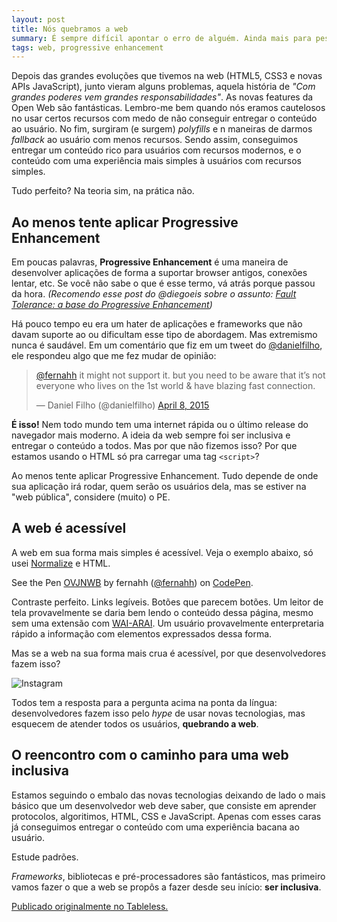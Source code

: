 ```yaml
---
layout: post
title: Nós quebramos a web
summary: É sempre difícil apontar o erro de alguém. Ainda mais para pessoas que não aceitam críticas. Porém, é preciso olhar para nós mesmos para corrigir nossos problemas.
tags: web, progressive enhancement
---
```


Depois das grandes evoluções que tivemos na web (HTML5, CSS3 e novas APIs JavaScript), junto vieram alguns problemas, aquela história de *"Com grandes poderes vem grandes responsabilidades"*. As novas features da Open Web são fantásticas. Lembro-me bem quando nós eramos cautelosos no usar certos recursos com medo de não conseguir entregar o conteúdo ao usuário. No fim, surgiram (e surgem) *polyfills* e n maneiras de darmos *fallback* ao usuário com menos recursos. Sendo assim, conseguimos entregar um conteúdo rico para usuários com recursos modernos, e o conteúdo com uma experiência mais simples à usuários com recursos simples.

Tudo perfeito? Na teoria sim, na prática não.

## Ao menos tente aplicar Progressive Enhancement

Em poucas palavras, **Progressive Enhancement** é uma maneira de desenvolver aplicações de forma a suportar browser antigos, conexões lentar, etc. Se você não sabe o que é esse termo, vá atrás porque passou da hora. *(Recomendo esse post do @diegoeis sobre o assunto: [Fault Tolerance: a base do Progressive Enhancement](http://tableless.com.br/faut-tolerant-base-progressive-enhancement/))*

Há pouco tempo eu era um hater de aplicações e frameworks que não davam suporte ao <abbr alt="Progressive Enhancement"></abbr> ou dificultam esse tipo de abordagem. Mas extremismo nunca é saudável. Em um comentário que fiz em um tweet do [@danielfilho](https://twitter.com/danielfilho), ele respondeu algo que me fez mudar de opinião:

<blockquote class="tw-align-center twitter-tweet" lang="en"><p><a href="https://twitter.com/fernahh">@fernahh</a> it might not support it. but you need to be aware that it’s not everyone who lives on the 1st world &amp; have blazing fast connection.</p>&mdash; Daniel Filho (@danielfilho) <a href="https://twitter.com/danielfilho/status/585604385440432129">April 8, 2015</a></blockquote> <script async src="//platform.twitter.com/widgets.js" charset="utf-8"></script>


**É isso!** Nem todo mundo tem uma internet rápida ou o último release do navegador mais moderno. A ideia da web sempre foi ser inclusiva e entregar o conteúdo a todos. Mas por que não fizemos isso? Por que estamos usando o HTML só pra carregar uma tag `<script>`?

Ao menos tente aplicar Progressive Enhancement. Tudo depende de onde sua aplicação irá rodar, quem serão os usuários dela, mas se estiver na "web pública", considere (muito) o PE.

## A web é acessível

A web em sua forma mais simples é acessível. Veja o exemplo abaixo, só usei [Normalize](http://necolas.github.io/normalize.css/) e HTML.

<p data-height="350" data-theme-id="0" data-slug-hash="OVJNWB" data-default-tab="result" data-user="fernahh" class='codepen'>See the Pen <a href='http://codepen.io/fernahh/pen/OVJNWB/'>OVJNWB</a> by fernahh (<a href='http://codepen.io/fernahh'>@fernahh</a>) on <a href='http://codepen.io'>CodePen</a>.</p>
<script async src="//assets.codepen.io/assets/embed/ei.js"></script>

Contraste perfeito. Links legíveis. Botões que parecem botões. Um leitor de tela provavelmente se daria bem lendo o conteúdo dessa página, mesmo sem uma extensão com [WAI-ARAI](http://tableless.com.br/wai-aria-estendendo-o-significado-das-interacoes/). Um usuário provavelmente enterpretaria rápido a informação com elementos expressados dessa forma.

Mas se a web na sua forma mais crua é acessível, por que desenvolvedores fazem isso?

![Instagram](http://41.media.tumblr.com/49748cc0168a329867f45fcc807ae650/tumblr_mslkvjXcmX1sgju96o1_1280.png)

Todos tem a resposta para a pergunta acima na ponta da língua: desenvolvedores fazem isso pelo *hype* de usar novas tecnologias, mas esquecem de atender todos os usuários, **quebrando a web**.

## O reencontro com o caminho para uma web inclusiva

Estamos seguindo o embalo das novas tecnologias deixando de lado o mais básico que um desenvolvedor web deve saber, que consiste em aprender protocolos, algoritimos, HTML, CSS e JavaScript. Apenas com esses caras já conseguimos entregar o conteúdo com uma experiência bacana ao usuário.

Estude padrões.

*Frameworks*, bibliotecas e pré-processadores são fantásticos, mas primeiro vamos fazer o que a web se propôs a fazer desde seu início: **ser inclusiva**.

[Publicado originalmente no Tableless.](http://tableless.com.br/nos-quebramos-web/)
